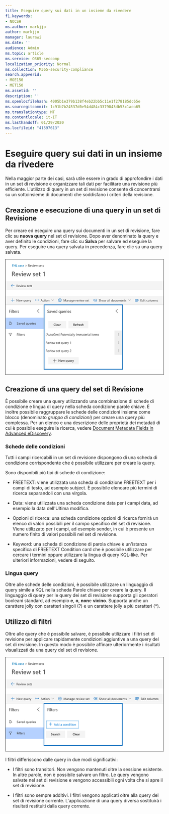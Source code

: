 ```yaml
---
title: Eseguire query sui dati in un insieme da rivedere
f1.keywords:
- NOCSH
ms.author: markjjo
author: markjjo
manager: laurawi
ms.date: ''
audience: Admin
ms.topic: article
ms.service: O365-seccomp
localization_priority: Normal
ms.collection: M365-security-compliance
search.appverid:
- MOE150
- MET150
ms.assetid: ''
description: ''
ms.openlocfilehash: 4005b1e379b138f4eb22bb5c11e1f278185dc65e
ms.sourcegitcommit: 1c91b7b24537d0e54d484c3379043db53c1aea65
ms.translationtype: MT
ms.contentlocale: it-IT
ms.lasthandoff: 01/29/2020
ms.locfileid: "41597613"
---
```

# <a name="query-the-data-in-a-review-set"></a>Eseguire query sui dati in un insieme da rivedere

Nella maggior parte dei casi, sarà utile essere in grado di approfondire i dati in un set di revisione e organizzare tali dati per facilitare una revisione più efficiente. L'utilizzo di query in un set di revisione consente di concentrarsi su un sottoinsieme di documenti che soddisfano i criteri della revisione.

## <a name="creating-and-running-a-query-in-a-review-set"></a>Creazione e esecuzione di una query in un set di Revisione

Per creare ed eseguire una query sui documenti in un set di revisione, fare clic su **nuova query** nel set di revisione. Dopo aver denominato la query e aver definito le condizioni, fare clic su **Salva** per salvare ed eseguire la query. Per eseguire una query salvata in precedenza, fare clic su una query salvata.

![Esaminare le query di set](media/AeDReviewSetQueries.png)

## <a name="building-a-review-set-query"></a>Creazione di una query del set di Revisione

È possibile creare una query utilizzando una combinazione di schede di condizione e lingua di query nella scheda condizione parole chiave. È inoltre possibile raggruppare le schede delle condizioni insieme come blocco (denominato *gruppo di condizioni*) per creare una query più complessa. Per un elenco e una descrizione delle proprietà dei metadati di cui è possibile eseguire la ricerca, vedere [Document Metadata Fields in Advanced eDiscovery](document-metadata-fields-in-Advanced-eDiscovery.md).

### <a name="condition-cards"></a>Schede delle condizioni

Tutti i campi ricercabili in un set di revisione dispongono di una scheda di condizione corrispondente che è possibile utilizzare per creare la query.

Sono disponibili più tipi di schede di condizione:

- FREETEXT: viene utilizzata una scheda di condizione FREETEXT per i campi di testo, ad esempio subject. È possibile elencare più termini di ricerca separandoli con una virgola.

- Data: viene utilizzata una scheda condizione data per i campi data, ad esempio la data dell'Ultima modifica.

- Opzioni di ricerca: una scheda condizione opzioni di ricerca fornirà un elenco di valori possibili per il campo specifico del set di revisione. Viene utilizzato per i campi, ad esempio sender, in cui è presente un numero finito di valori possibili nel set di revisione.

- Keyword: una scheda di condizione di parola chiave è un'istanza specifica di FREETEXT Condition card che è possibile utilizzare per cercare i termini oppure utilizzare la lingua di query KQL-like. Per ulteriori informazioni, vedere di seguito.

### <a name="query-language"></a>Lingua query

Oltre alle schede delle condizioni, è possibile utilizzare un linguaggio di query simile a KQL nella scheda Parole chiave per creare la query. Il linguaggio di query per le query dei set di revisione supporta gli operatori booleani standard, ad esempio **e**, **o**, **non**e **vicino**. Supporta anche un carattere jolly con caratteri singoli (?) e un carattere jolly a più caratteri (*).

## <a name="using-filters"></a>Utilizzo di filtri

Oltre alle query che è possibile salvare, è possibile utilizzare i filtri set di revisione per applicare rapidamente condizioni aggiuntive a una query del set di revisione. In questo modo è possibile affinare ulteriormente i risultati visualizzati da una query del set di revisione.

![Esaminare i filtri impostati](media/AeDReviewSetFilters.png)

I filtri differiscono dalle query in due modi significativi:

- I filtri sono transitori. Non vengono mantenuti oltre la sessione esistente. In altre parole, non è possibile salvare un filtro. Le query vengono salvate nel set di revisione e vengono accessibili ogni volta che si apre il set di revisione.

- I filtri sono sempre additivi. I filtri vengono applicati oltre alla query del set di revisione corrente. L'applicazione di una query diversa sostituirà i risultati restituiti dalla query corrente.
